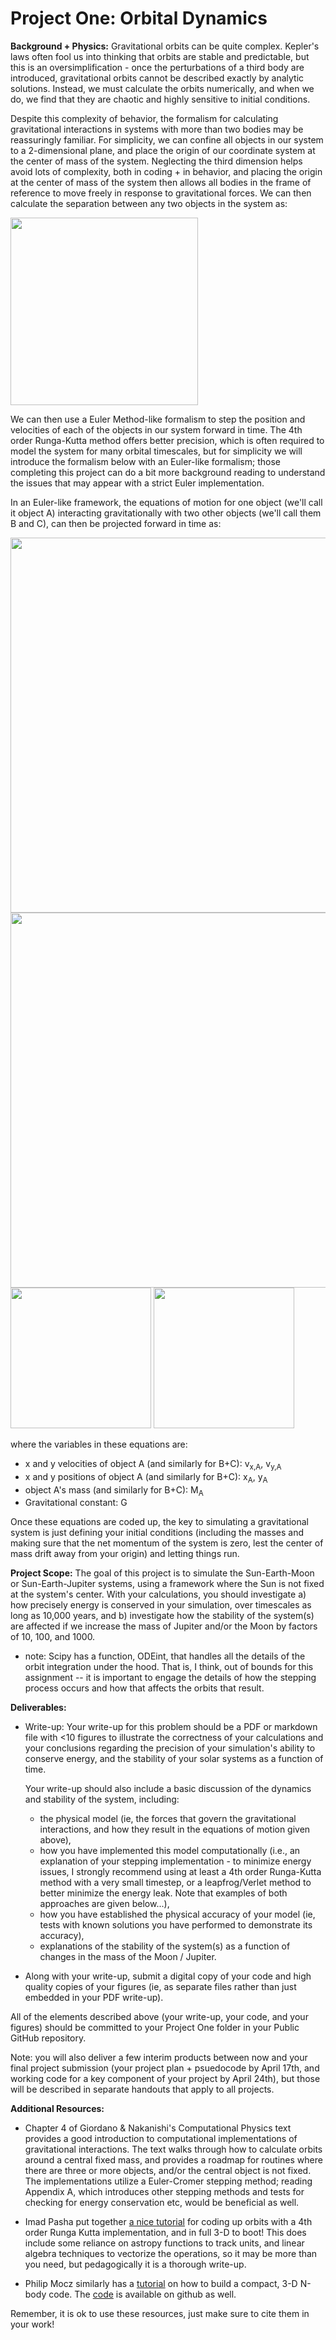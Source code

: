 Project One: Orbital Dynamics
=====================

**Background + Physics:** Gravitational orbits can be quite complex. Kepler's laws often fool us into thinking that orbits are stable and predictable, but this is an oversimplification - once the perturbations of a third body are introduced, gravitational orbits cannot be described exactly by analytic solutions. Instead, we must calculate the orbits numerically, and when we do, we find that they are chaotic and highly sensitive to initial conditions.

Despite this complexity of behavior, the formalism for calculating gravitational interactions in systems with more than two bodies may be reassuringly familiar. For simplicity, we can confine all objects in our system to a 2-dimensional plane, and place the origin of our coordinate system at the center of mass of the system. Neglecting the third dimension helps avoid lots of complexity, both in coding + in behavior, and placing the origin at the center of mass of the system then allows all bodies in the frame of reference to move freely in response to gravitational forces.  We can then calculate the separation between any two objects in the system as:

<img src="https://github.com/PHYS486-S22/PHYS486-S22/blob/main/ProjectOne/Figures/separation.png" width="300">

We can then use a Euler Method-like formalism to step the position and velocities of each of the objects in our system forward in time. The 4th order Runga-Kutta method offers better precision, which is often required to model the system for many orbital timescales, but for simplicity we will introduce the formalism below with an Euler-like formalism; those completing this project can do a bit more background reading to understand the issues that may appear with a strict Euler implementation.

In an Euler-like framework, the equations of motion for one object (we'll call it object A) interacting gravitationally with two other objects (we'll call them B and C), can then be projected forward in time as:

<img src="https://github.com/PHYS486-S22/PHYS486-S22/blob/main/ProjectOne/Figures/vx_equation.png" width="600">

<img src="https://github.com/PHYS486-S22/PHYS486-S22/blob/main/ProjectOne/Figures/vy_equation.png" width="600">

<img src="https://github.com/PHYS486-S22/PHYS486-S22/blob/main/ProjectOne/Figures/x_equation.png" width="225">

<img src="https://github.com/PHYS486-S22/PHYS486-S22/blob/main/ProjectOne/Figures/y_equation.png" width="225">

where the variables in these equations are:

* x and y velocities of object A (and similarly for B+C): v<sub>x,A</sub>, v<sub>y,A</sub> 
* x and y positions of object A (and similarly for B+C): x<sub>A</sub>, y<sub>A</sub>
* object A's mass (and similarly for B+C): M<sub>A</sub> 
* Gravitational constant: G

Once these equations are coded up, the key to simulating a gravitational system is just defining your initial conditions (including the masses and making sure that the net momentum of the system is zero, lest the center of mass drift away from your origin) and letting things run. 

**Project Scope:** The goal of this project is to simulate the Sun-Earth-Moon or Sun-Earth-Jupiter systems, using a framework where the Sun is not fixed at the system's center.  With your calculations, you should investigate a) how precisely energy is conserved in your simulation, over timescales as long as 10,000 years, and b) investigate how the stability of the system(s) are affected if we increase the mass of Jupiter and/or the Moon by factors of 10, 100, and 1000.  

- note: Scipy has a function, ODEint, that handles all the details of the orbit integration under the hood.  That is, I think, out of bounds for this assignment -- it is important to engage the details of how the stepping process occurs and how that affects the orbits that result.  

**Deliverables:**

* Write-up: Your write-up for this problem should be a PDF or markdown file with <10 figures to illustrate the correctness of your calculations and your conclusions regarding the precision of your simulation's ability to conserve energy, and the stability of your solar systems as a function of time.  

	Your write-up should also include a basic discussion of the dynamics and stability of the system, including:
    
    * the physical model (ie, the forces that govern the gravitational interactions, and how they result in the equations of motion given above), 
    * how you have implemented this model computationally (i.e., an explanation of your stepping implementation - to minimize energy issues, I strongly recommend using at least a 4th order Runga-Kutta method with a very small timestep, or a leapfrog/Verlet method to better minimize the energy leak.  Note that examples of both approaches are given below...),
    * how you have established the physical accuracy of your model (ie, tests with known solutions you have performed to demonstrate its accuracy),  
    * explanations of the stability of the system(s) as a function of changes in the mass of the Moon / Jupiter. 

* Along with your write-up, submit a digital copy of your code and high quality copies of your figures (ie, as separate files rather than just embedded in your PDF write-up). 

All of the elements described above (your write-up, your code, and your figures) should be committed to your Project One folder in your Public GitHub repository.  

Note: you will also deliver a few interim products between now and your final project submission (your project plan + psuedocode by April 17th, and working code for a key component of your project by April 24th), but those will be described in separate handouts that apply to all projects.


**Additional Resources:** 

* Chapter 4 of Giordano & Nakanishi's Computational Physics text provides a good introduction to computational implementations of gravitational interactions.  The text walks through how to calculate orbits around a central fixed mass, and provides a roadmap for routines where there are three or more objects, and/or the central object is not fixed. The implementations utilize a Euler-Cromer stepping method; reading Appendix A, which introduces other stepping methods and tests for checking for energy conservation etc, would be beneficial as well.  

* Imad Pasha put together [a nice tutorial](https://prappleizer.github.io/Tutorials/RK4/RK4_Tutorial.html) for coding up orbits with a 4th order Runga Kutta implementation, and in full 3-D to boot!  This does include some reliance on astropy functions to track units, and linear algebra techniques to vectorize the operations, so it may be more than you need, but pedagogically it is a thorough write-up.

* Philip Mocz similarly has a [tutorial](https://medium.com/swlh/create-your-own-n-body-simulation-with-python-f417234885e9) on how to build a compact, 3-D N-body code.  The [code](https://github.com/pmocz/nbody-python) is available on github as well.
 
Remember, it is ok to use these resources, just make sure to cite them in your work! 

